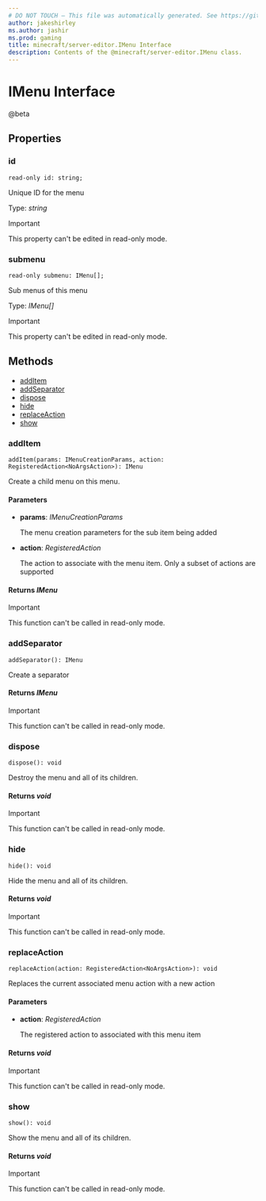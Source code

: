 ```yaml
---
# DO NOT TOUCH — This file was automatically generated. See https://github.com/mojang/minecraftapidocsgenerator to modify descriptions, examples, etc.
author: jakeshirley
ms.author: jashir
ms.prod: gaming
title: minecraft/server-editor.IMenu Interface
description: Contents of the @minecraft/server-editor.IMenu class.
---
```

# IMenu Interface

@beta

## Properties

### **id**
`read-only id: string;`

Unique ID for the menu

Type: *string*
  
> [!IMPORTANT]
> This property can't be edited in read-only mode.

### **submenu**
`read-only submenu: IMenu[];`

Sub menus of this menu

Type: *IMenu[]*
  
> [!IMPORTANT]
> This property can't be edited in read-only mode.

## Methods
- [addItem](#additem)
- [addSeparator](#addseparator)
- [dispose](#dispose)
- [hide](#hide)
- [replaceAction](#replaceaction)
- [show](#show)

### **addItem**
`
addItem(params: IMenuCreationParams, action: RegisteredAction<NoArgsAction>): IMenu
`

Create a child menu on this menu.

#### **Parameters**
- **params**: *IMenuCreationParams*
  
  The menu creation parameters for the sub item being added
- **action**: *RegisteredAction<NoArgsAction>*
  
  The action to associate with the menu item. Only a subset of actions are supported

#### **Returns** *IMenu*

> [!IMPORTANT]
> This function can't be called in read-only mode.

### **addSeparator**
`
addSeparator(): IMenu
`

Create a separator

#### **Returns** *IMenu*

> [!IMPORTANT]
> This function can't be called in read-only mode.

### **dispose**
`
dispose(): void
`

Destroy the menu and all of its children.

#### **Returns** *void*

> [!IMPORTANT]
> This function can't be called in read-only mode.

### **hide**
`
hide(): void
`

Hide the menu and all of its children.

#### **Returns** *void*

> [!IMPORTANT]
> This function can't be called in read-only mode.

### **replaceAction**
`
replaceAction(action: RegisteredAction<NoArgsAction>): void
`

Replaces the current associated menu action with a new action

#### **Parameters**
- **action**: *RegisteredAction<NoArgsAction>*
  
  The registered action to associated with this menu item

#### **Returns** *void*

> [!IMPORTANT]
> This function can't be called in read-only mode.

### **show**
`
show(): void
`

Show the menu and all of its children.

#### **Returns** *void*

> [!IMPORTANT]
> This function can't be called in read-only mode.
